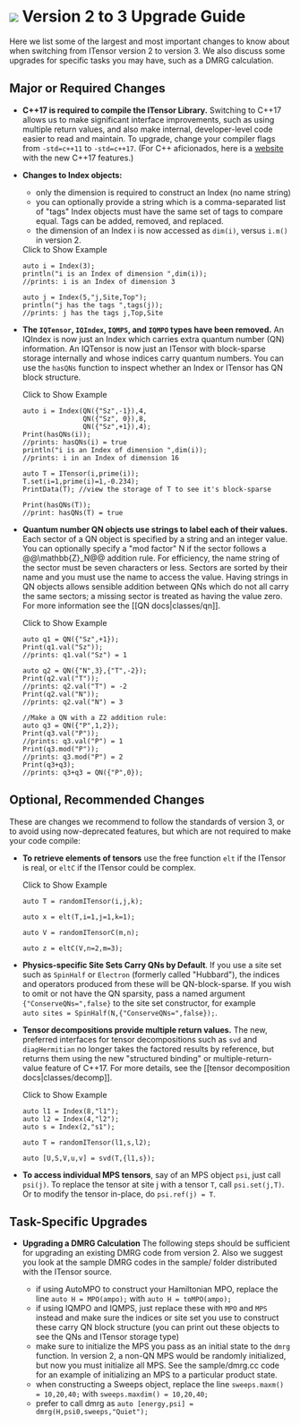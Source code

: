 # <img src="docs/VERSION/upgrade2to3/icon.png" class="largeicon"> Version 2 to 3 Upgrade Guide

Here we list some of the largest and most important changes to know about
when switching from ITensor version 2 to version 3. 
We also discuss some upgrades for specific tasks you 
may have, such as a DMRG calculation.

## Major or Required Changes

* **C++17 is required to compile the ITensor Library.** Switching to C++17
  allows us to make significant interface improvements, such as using 
  multiple return values, and also make internal, developer-level code
  easier to read and maintain. To upgrade, change your
  compiler flags <br/>from `-std=c++11` to `-std=c++17`.
  (For C++ aficionados, here is a [website](https://github.com/AnthonyCalandra/modern-cpp-features) 
   with the new C++17 features.)

* **Changes to Index objects:** 
  - only the dimension is required to construct an Index (no name string)
  - you can optionally provide a string which is a comma-separated list of "tags"
    Index objects must have the same set of tags to compare equal. Tags can be 
    added, removed, and replaced.
  - the dimension of an Index i is now accessed as `dim(i)`, versus `i.m()` in version 2.

  <div class="example_clicker">Click to Show Example</div>

      auto i = Index(3);
      println("i is an Index of dimension ",dim(i));
      //prints: i is an Index of dimension 3

      auto j = Index(5,"j,Site,Top");
      println("j has the tags ",tags(j));
      //prints: j has the tags j,Top,Site

* **The `IQTensor`, `IQIndex`, `IQMPS`, and `IQMPO` types have been removed.**
  An IQIndex is now just an Index which carries extra quantum number (QN) information.
  An IQTensor is now just an ITensor with block-sparse storage internally and whose
  indices carry quantum numbers. You can use the `hasQNs` function to inspect
  whether an Index or ITensor has QN block structure.

  <div class="example_clicker">Click to Show Example</div>

      auto i = Index(QN({"Sz",-1}),4,
                     QN({"Sz", 0}),8,
                     QN({"Sz",+1}),4);
      Print(hasQNs(i));
      //prints: hasQNs(i) = true
      println("i is an Index of dimension ",dim(i));
      //prints: i in an Index of dimension 16

      auto T = ITensor(i,prime(i));
      T.set(i=1,prime(i)=1,-0.234);
      PrintData(T); //view the storage of T to see it's block-sparse

      Print(hasQNs(T));
      //print: hasQNs(T) = true

* **Quantum number QN objects use strings to label each of their values.** 
  Each sector of a QN object is specified by a string and an integer value.
  You can optionally specify a "mod factor" N if the sector follows a @@\mathbb{Z}_N@@
  addition rule. For efficiency, the name string of the sector must be seven characters
  or less. Sectors are sorted by their name and you must use the name to access the value.
  Having strings in QN objects allows sensible addition between QNs which do not all
  carry the same sectors; a missing sector is treated as having the value zero.
  For more information see the [[QN docs|classes/qn]].

  <div class="example_clicker">Click to Show Example</div>

      auto q1 = QN({"Sz",+1});
      Print(q1.val("Sz"));
      //prints: q1.val("Sz") = 1

      auto q2 = QN({"N",3},{"T",-2});
      Print(q2.val("T"));
      //prints: q2.val("T") = -2
      Print(q2.val("N"));
      //prints: q2.val("N") = 3

      //Make a QN with a Z2 addition rule:
      auto q3 = QN({"P",1,2});
      Print(q3.val("P"));
      //prints: q3.val("P") = 1
      Print(q3.mod("P"));
      //prints: q3.mod("P") = 2
      Print(q3+q3);
      //prints: q3+q3 = QN({"P",0});

## Optional, Recommended Changes

These are changes we recommend to follow the standards of version 3, or to avoid
using now-deprecated features, but which are not required to make your code compile:

* **To retrieve elements of tensors** use the free function `elt` if 
  the ITensor is real, or `eltC` if the ITensor could be complex.

  <div class="example_clicker">Click to Show Example</div>

      auto T = randomITensor(i,j,k);

      auto x = elt(T,i=1,j=1,k=1);

      auto V = randomITensorC(m,n);

      auto z = eltC(V,n=2,m=3);

* **Physics-specific Site Sets Carry QNs by Default**. If you use
  a site set such as `SpinHalf` or `Electron` (formerly called "Hubbard"),
  the indices and operators produced from these will be QN-block-sparse.
  If you wish to omit or not have the QN sparsity, pass a named argument
  `{"ConserveQNs=",false}` to the site set constructor, for example <br/>
  `auto sites = SpinHalf(N,{"ConserveQNs=",false});`.

* **Tensor decompositions provide multiple return values.** The new, preferred
  interfaces for tensor decompositions such as `svd` and `diagHermitian` no
  longer takes the factored results by reference, but returns them using the
  new "structured binding" or multiple-return-value feature of C++17.
  For more details, see the [[tensor decomposition docs|classes/decomp]].

  <div class="example_clicker">Click to Show Example</div>

      auto l1 = Index(8,"l1");
      auto l2 = Index(4,"l2");
      auto s = Index(2,"s1");

      auto T = randomITensor(l1,s,l2);

      auto [U,S,V,u,v] = svd(T,{l1,s});

* **To access individual MPS tensors**, say of an MPS object `psi`, just
  call `psi(j)`. To replace the tensor at site j with a tensor `T`, call
  `psi.set(j,T)`. Or to modify the tensor in-place, do `psi.ref(j) = T`.

## Task-Specific Upgrades

* **Upgrading a DMRG Calculation**
  The following steps should be sufficient for upgrading an existing DMRG code
  from version 2. Also we suggest you look at the sample DMRG codes in the sample/
  folder distributed with the ITensor source.

  - if using AutoMPO to construct your Hamiltonian MPO, replace the line
    `auto H = MPO(ampo);` with `auto H = toMPO(ampo);`
  - if using IQMPO and IQMPS, just replace these with `MPO` and `MPS` instead
    and make sure the indices or site set you use to construct these 
    carry QN block structure (you can print out these objects to see the QNs
    and ITensor storage type)
  - make sure to initialize the MPS you pass as an initial state to the `dmrg`
    function. In version 2, a non-QN MPS would be randomly initialized, but
    now you must initialize all MPS. See the sample/dmrg.cc code for an example
    of initializing an MPS to a particular product state.
  - when constructing a Sweeps object, replace the line `sweeps.maxm() = 10,20,40;`
    with `sweeps.maxdim() = 10,20,40;`
  - prefer to call dmrg as `auto [energy,psi] = dmrg(H,psi0,sweeps,"Quiet");`
